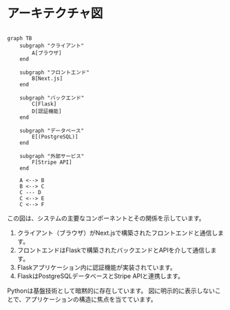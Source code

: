 # アーキテクチャ図

```mermaid

graph TB
    subgraph "クライアント"
        A[ブラウザ]
    end

    subgraph "フロントエンド"
        B[Next.js]
    end

    subgraph "バックエンド"
        C[Flask]
        D[認証機能]
    end

    subgraph "データベース"
        E[(PostgreSQL)]
    end

    subgraph "外部サービス"
        F[Stripe API]
    end

    A <--> B
    B <--> C
    C --- D
    C <--> E
    C <--> F

```

この図は、システムの主要なコンポーネントとその関係を示しています。

1. クライアント（ブラウザ）がNext.jsで構築されたフロントエンドと通信します。
2. フロントエンドはFlaskで構築されたバックエンドとAPIを介して通信します。
3. Flaskアプリケーション内に認証機能が実装されています。
4. FlaskはPostgreSQLデータベースとStripe APIと連携します。

Pythonは基盤技術として暗黙的に存在しています。
図に明示的に表示しないことで、アプリケーションの構造に焦点を当てています。